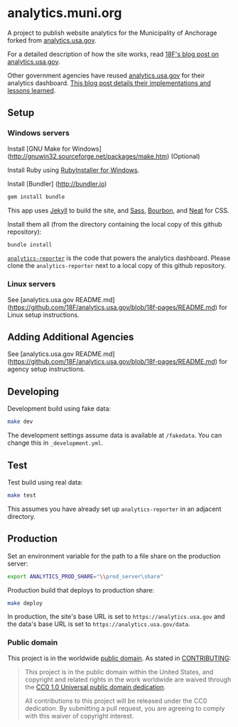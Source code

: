 analytics.muni.org
==================

A project to publish website analytics for the Municipality of Anchorage forked from [analytics.usa.gov](https://github.com/18F/analytics.usa.gov).

For a detailed description of how the site works, read [18F's blog post on analytics.usa.gov](https://18f.gsa.gov/2015/03/19/how-we-built-analytics-usa-gov/).

Other government agencies have reused [analytics.usa.gov](https://github.com/18F/analytics.usa.gov) for their analytics dashboard. [This blog post details their implementations and lessons learned](https://18f.gsa.gov/2016/01/05/tips-for-adapting-analytics-usa-gov/).  

## Setup

### Windows servers

Install [GNU Make for Windows] (http://gnuwin32.sourceforge.net/packages/make.htm) (Optional)

Install Ruby using [RubyInstaller for Windows](http://rubyinstaller.org/).

Install [Bundler] (http://bundler.io)

```bash
gem install bundle
```

This app uses [Jekyll](http://jekyllrb.com) to build the site, and [Sass](http://sass-lang.com/), [Bourbon](http://bourbon.io), and [Neat](http://neat.bourbon.io) for CSS.

Install them all (from the directory containing the local copy of this github repository):

```bash
bundle install
```

[`analytics-reporter`](https://github.com/MunicipalityOfAnchorage/analytics-reporter) is the code that powers the analytics dashboard.
Please clone the `analytics-reporter` next to a local copy of this github repository.

### Linux servers

See [analytics.usa.gov README.md] (https://github.com/18F/analytics.usa.gov/blob/18f-pages/README.md) for Linux setup instructions.

## Adding Additional Agencies

See [analytics.usa.gov README.md] (https://github.com/18F/analytics.usa.gov/blob/18f-pages/README.md) for agency setup instructions.

## Developing

Development build using fake data:

```bash
make dev
```

The development settings assume data is available at `/fakedata`. You can change this in `_development.yml`.

## Test

Test build using real data:

```bash
make test
```

This assumes you have already set up `analytics-reporter` in an adjacent directory.

## Production

Set an environment variable for the path to a file share on the production server:

```bash
export ANALYTICS_PROD_SHARE="\\prod_server\share"
```

Production build that deploys to production share:

```bash
make deploy
```

In production, the site's base URL is set to `https://analytics.usa.gov` and the data's base URL is set to `https://analytics.usa.gov/data`.

### Public domain

This project is in the worldwide [public domain](LICENSE.md). As stated in [CONTRIBUTING](CONTRIBUTING.md):

> This project is in the public domain within the United States, and copyright and related rights in the work worldwide are waived through the [CC0 1.0 Universal public domain dedication](https://creativecommons.org/publicdomain/zero/1.0/).
>
> All contributions to this project will be released under the CC0 dedication. By submitting a pull request, you are agreeing to comply with this waiver of copyright interest.
